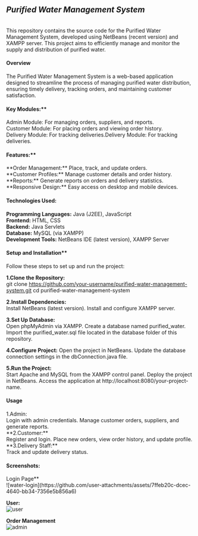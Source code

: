 **<h2><i>Purified Water Management System</i></h2>**<br>
This repository contains the source code for the Purified Water Management System, developed using NetBeans (recent version) and XAMPP server. This project aims to efficiently manage and monitor the supply and distribution of purified water.

<h4>Overview<br></h4>
The Purified Water Management System is a web-based application designed to streamline the process of managing purified water distribution, ensuring timely delivery, tracking orders, and maintaining customer satisfaction.

<h4>Key Modules:**<br></h4>
Admin Module: For managing orders, suppliers, and reports.<br>
Customer Module: For placing orders and viewing order history.<br>
Delivery Module: For tracking deliveries.</li>Delivery Module: For tracking deliveries.<br>
<h4>Features:**<br></h4>
**Order Management:** Place, track, and update orders.<br>
**Customer Profiles:** Manage customer details and order history.<br>
**Reports:** Generate reports on orders and delivery statistics.<br>
**Responsive Design:** Easy access on desktop and mobile devices.<br>

<h4>Technologies Used:<br></h4>

**Programming Languages:** Java (J2EE), JavaScript<br></li>
**Frontend:** HTML, CSS<br>
**Backend:** Java Servlets<br>
**Database:** MySQL (via XAMPP)<br>
**Development Tools:** NetBeans IDE (latest version), XAMPP Server<br>

<h4>Setup and Installation**<br></h4>
Follow these steps to set up and run the project:

**1.Clone the Repository:**<br>
git clone https://github.com/your-username/purified-water-management-system.git
cd purified-water-management-system

**2.Install Dependencies:**<br>
Install NetBeans (latest version).
Install and configure XAMPP server.

**3.Set Up Database:**<br>
Open phpMyAdmin via XAMPP.
Create a database named purified_water.
Import the purified_water.sql file located in the database folder of this repository.

**4.Configure Project:**
Open the project in NetBeans.
Update the database connection settings in the dbConnection.java file.

**5.Run the Project:**<br>
Start Apache and MySQL from the XAMPP control panel.
Deploy the project in NetBeans.
Access the application at http://localhost:8080/your-project-name.

<h4>Usage<br></h4>
1.Admin:<br>
Login with admin credentials.
Manage customer orders, suppliers, and generate reports.<br>
**2.Customer:**<br>
Register and login.
Place new orders, view order history, and update profile.<br>
**3.Delivery Staff:**<br>
Track and update delivery status.<br>

<h4>Screenshots:<br></h4>
Login Page**<br>
![water-login](https://github.com/user-attachments/assets/7ffeb20c-dcec-4640-bb34-7356e5b856a6)

**User:**<br>
![user](https://github.com/user-attachments/assets/01df2957-16c6-494f-afa3-b2e38ce43e00)


**Order Management**<br>
![admin](https://github.com/user-attachments/assets/b4393c7d-b6fe-41c3-b45a-3177b5b51987)


